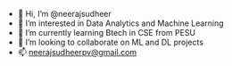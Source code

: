 - 👋 Hi, I’m @neerajsudheer
- 👀 I’m interested in Data Analytics and Machine Learning
- 🌱 I’m currently learning Btech in CSE from PESU
- 💞️ I’m looking to collaborate on ML and DL projects
- 📫 neerajsudheerpv@gmail.com

<!---
neerajsudheer/neerajsudheer is a ✨ special ✨ repository because its `README.md` (this file) appears on your GitHub profile.
You can click the Preview link to take a look at your changes.
--->
